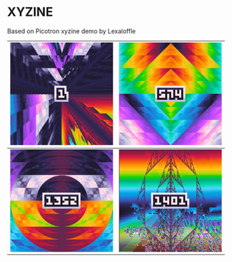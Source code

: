 # XYZINE
Based on Picotron xyzine demo by Lexaloffle

| ![./png/1.png](./png/1.png)       | ![./png/574.png](./png/574.png)   |
|-----------------------------------|-----------------------------------|
| ![./png/1352.png](./png/1352.png) | ![./png/1401.png](./png/1401.png) |
